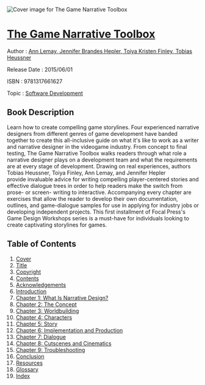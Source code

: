 ![Cover image for The Game Narrative Toolbox](https://imgdetail.ebookreading.net/cover/cover/software_development/EB9781317661627.jpg)

[The Game Narrative Toolbox](https://ebookreading.net/view/book/The+Game+Narrative+Toolbox-EB9781317661627_1.html "The Game Narrative Toolbox")
====================================================================================================================

Author : [Ann Lemay](https://ebookreading.net/search/author/Ann+Lemay),[ Jennifer Brandes Hepler](https://ebookreading.net/search/author/+Jennifer+Brandes+Hepler),[ Toiya Kristen Finley](https://ebookreading.net/search/author/+Toiya+Kristen+Finley),[ Tobias Heussner](https://ebookreading.net/search/author/+Tobias+Heussner)

Release Date : 2015/06/01

ISBN : 9781317661627

Topic : [Software Development](https://ebookreading.net/search/category/software-development)

Book Description
-----------------

Learn how to create compelling game storylines.
Four experienced narrative designers from different genres of game development have banded together to create this all-inclusive guide on what it's like to work as a writer and narrative designer in the videogame industry. From concept to final testing, The Game Narrative Toolbox walks readers through what role a narrative designer plays on a development team and what the requirements are at every stage of development. Drawing on real experiences, authors Tobias Heussner, Toiya Finley, Ann Lemay, and Jennifer Hepler provide invaluable advice for writing compelling player-centered stories and effective dialogue trees in order to help readers make the switch from prose- or screen- writing to interactive. Accompanying every chapter are exercises that allow the reader to develop their own documentation, outlines, and game-dialogue samples for use in applying for industry jobs or developing independent projects.
This first installment of Focal Press's Game Design Workshops series is a must-have for individuals looking to create captivating storylines for games.
              
Table of Contents
-----------------

1. [Cover](https://ebookreading.net/view/book/The+Game+Narrative+Toolbox-EB9781317661627_0.html)
1. [Title](https://ebookreading.net/view/book/The+Game+Narrative+Toolbox-EB9781317661627_0.html#titlepage)
1. [Copyright](https://ebookreading.net/view/book/The+Game+Narrative+Toolbox-EB9781317661627_0.html#copyright)
1. [Contents](https://ebookreading.net/view/book/The+Game+Narrative+Toolbox-EB9781317661627_0.html)
1. [Acknowledgements](https://ebookreading.net/view/book/The+Game+Narrative+Toolbox-EB9781317661627_0.html)
1. [Introduction](https://ebookreading.net/view/book/The+Game+Narrative+Toolbox-EB9781317661627_0.html)
1. [Chapter 1: What Is Narrative Design?](https://ebookreading.net/view/book/The+Game+Narrative+Toolbox-EB9781317661627_0.html#ch01)
1. [Chapter 2: The Concept](https://ebookreading.net/view/book/The+Game+Narrative+Toolbox-EB9781317661627_0.html#ch02)
1. [Chapter 3: Worldbuilding](https://ebookreading.net/view/book/The+Game+Narrative+Toolbox-EB9781317661627_0.html#ch03)
1. [Chapter 4: Characters](https://ebookreading.net/view/book/The+Game+Narrative+Toolbox-EB9781317661627_0.html#ch04)
1. [Chapter 5: Story](https://ebookreading.net/view/book/The+Game+Narrative+Toolbox-EB9781317661627_0.html#ch05)
1. [Chapter 6: Implementation and Production](https://ebookreading.net/view/book/The+Game+Narrative+Toolbox-EB9781317661627_0.html#ch06)
1. [Chapter 7: Dialogue](https://ebookreading.net/view/book/The+Game+Narrative+Toolbox-EB9781317661627_0.html#ch07)
1. [Chapter 8: Cutscenes and Cinematics](https://ebookreading.net/view/book/The+Game+Narrative+Toolbox-EB9781317661627_0.html#ch08)
1. [Chapter 9: Troubleshooting](https://ebookreading.net/view/book/The+Game+Narrative+Toolbox-EB9781317661627_0.html#ch09)
1. [Conclusion](https://ebookreading.net/view/book/The+Game+Narrative+Toolbox-EB9781317661627_0.html)
1. [Resources](https://ebookreading.net/view/book/The+Game+Narrative+Toolbox-EB9781317661627_0.html)
1. [Glossary](https://ebookreading.net/view/book/The+Game+Narrative+Toolbox-EB9781317661627_0.html)
1. [Index](https://ebookreading.net/view/book/The+Game+Narrative+Toolbox-EB9781317661627_0.html)
